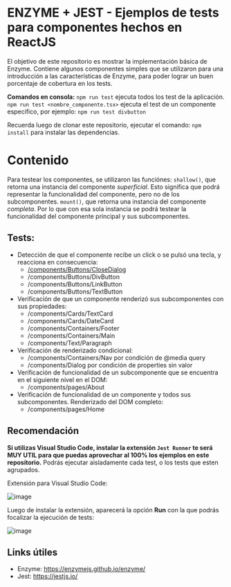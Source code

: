# ENZYME + JEST - Ejemplos de tests para componentes hechos en ReactJS

El objetivo de este repositorio es mostrar la implementación básica de Enzyme. Contiene algunos componentes simples que se utilizaron para una introducción a las características de Enzyme, para poder lograr un buen porcentaje de cobertura en los tests.

**Comandos en consola:**
``` npm run test ``` ejecuta todos los test de la aplicación.
``` npm run test <nombre_componente.tsx>``` ejecuta el test de un componente específico, por ejemplo: ``` npm run test divbutton ```

Recuerda luego de clonar este repositorio, ejecutar el comando: ``` npm install ``` para instalar las dependencias.

# Contenido

Para testear los componentes, se utilizaron las funciónes:
```shallow()```, que retorna una instancia del componente *superficial*. Esto significa que podrá representar la funcionalidad del componente, pero no de los subcomponentes.
```mount()```, que retorna una instancia del componente *completa*. Por lo que con esa sola instancia se podrá testear la funcionalidad del componente principal y sus subcomponentes.

## Tests:
* Detección de que el componente recibe un click o se pulsó una tecla, y reacciona en consecuencia:
    * [/components/Buttons/CloseDialog](https://github.com/marcegdv/demo-enzyme/tree/master/components/Buttons/CloseDialog)
    * /components/Buttons/DivButton
    * /components/Buttons/LinkButton
    * /components/Buttons/TextButton
* Verificación de que un componente renderizó sus subcomponentes con sus propiedades:
    * /components/Cards/TextCard
    * /components/Cards/DateCard
    * /components/Containers/Footer
    * /components/Containers/Main
    * /components/Text/Paragraph
* Verificación de renderizado condicional:
    * /components/Containers/Nav  por condición de @media query
    * /components/Dialog  por condición de properties sin valor
* Verificación de funcionalidad de un subcomponente que se encuentra en el siguiente nivel en el DOM:
    * /components/pages/About
* Verificación de funcionalidad de un componente y todos sus subcomponentes. Renderizado del DOM completo:
    * /components/pages/Home

## Recomendación

**Si utilizas Visual Studio Code, instalar la extensión ``` Jest Runner ``` te será MUY UTIL para que puedas aprovechar al 100% los ejemplos en este repositorio.** Podrás ejecutar aisladamente cada test, o los tests que esten agrupados.

Extensión para Visual Studio Code:

![image](https://github.com/marcegdv/demo-jest/blob/master/jestRunnerExtension.jpg?raw=true)

Luego de instalar la extensión, aparecerá la opción **Run** con la que podrás focalizar la ejecución de tests:

![image](https://raw.githubusercontent.com/marcegdv/demo-jest/master/jestRunnerRunOption.jpg)

## Links útiles
* Enzyme: https://enzymejs.github.io/enzyme/
* Jest: https://jestjs.io/
